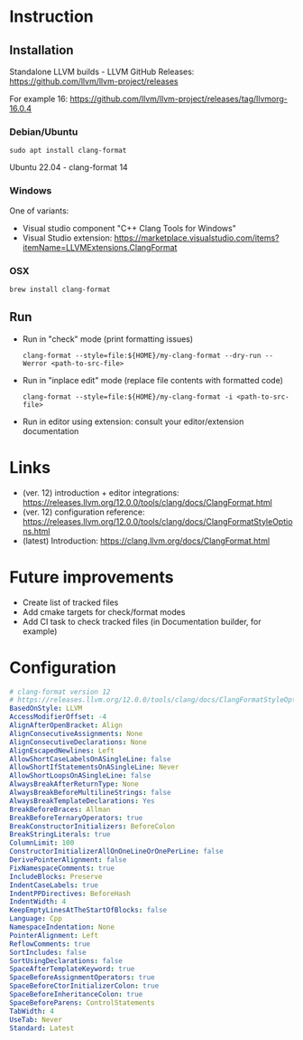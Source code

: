 # Instruction

## Installation

Standalone LLVM builds - LLVM GitHub Releases: https://github.com/llvm/llvm-project/releases

For example 16: https://github.com/llvm/llvm-project/releases/tag/llvmorg-16.0.4

### Debian/Ubuntu
`sudo apt install clang-format`

Ubuntu 22.04 - clang-format 14

### Windows
One of variants:
* Visual studio component "C++ Clang Tools for Windows"
* Visual Studio extension: https://marketplace.visualstudio.com/items?itemName=LLVMExtensions.ClangFormat

### OSX
`brew install clang-format`

## Run
* Run in "check" mode (print formatting issues) 
  ```
  clang-format --style=file:${HOME}/my-clang-format --dry-run --Werror <path-to-src-file>
  ```
* Run in "inplace edit" mode (replace file contents with formatted code)
  ```
  clang-format --style=file:${HOME}/my-clang-format -i <path-to-src-file>
  ```
* Run in editor using extension: consult your editor/extension documentation

# Links
* (ver. 12) introduction + editor integrations: https://releases.llvm.org/12.0.0/tools/clang/docs/ClangFormat.html
* (ver. 12) configuration reference: https://releases.llvm.org/12.0.0/tools/clang/docs/ClangFormatStyleOptions.html
* (latest) Introduction: https://clang.llvm.org/docs/ClangFormat.html

# Future improvements
* Create list of tracked files
* Add cmake targets for check/format modes
* Add CI task to check tracked files (in Documentation builder, for example)

# Configuration
```yaml
# clang-format version 12
# https://releases.llvm.org/12.0.0/tools/clang/docs/ClangFormatStyleOptions.html
BasedOnStyle: LLVM
AccessModifierOffset: -4
AlignAfterOpenBracket: Align
AlignConsecutiveAssignments: None
AlignConsecutiveDeclarations: None
AlignEscapedNewlines: Left
AllowShortCaseLabelsOnASingleLine: false
AllowShortIfStatementsOnASingleLine: Never
AllowShortLoopsOnASingleLine: false
AlwaysBreakAfterReturnType: None
AlwaysBreakBeforeMultilineStrings: false
AlwaysBreakTemplateDeclarations: Yes
BreakBeforeBraces: Allman
BreakBeforeTernaryOperators: true
BreakConstructorInitializers: BeforeColon
BreakStringLiterals: true
ColumnLimit: 100
ConstructorInitializerAllOnOneLineOrOnePerLine: false
DerivePointerAlignment: false
FixNamespaceComments: true
IncludeBlocks: Preserve
IndentCaseLabels: true
IndentPPDirectives: BeforeHash
IndentWidth: 4
KeepEmptyLinesAtTheStartOfBlocks: false
Language: Cpp
NamespaceIndentation: None
PointerAlignment: Left
ReflowComments: true
SortIncludes: false
SortUsingDeclarations: false
SpaceAfterTemplateKeyword: true
SpaceBeforeAssignmentOperators: true
SpaceBeforeCtorInitializerColon: true
SpaceBeforeInheritanceColon: true
SpaceBeforeParens: ControlStatements
TabWidth: 4
UseTab: Never
Standard: Latest

```